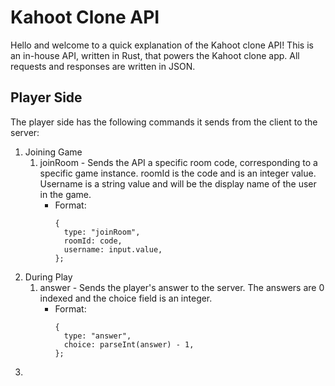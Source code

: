 # Kahoot Clone API
Hello and welcome to a quick explanation of the Kahoot clone API! This is an in-house API, written in Rust, that powers the Kahoot clone app. All requests and responses are written in JSON.
## Player Side
The player side has the following commands it sends from the client to the server:
1. Joining Game
    1. joinRoom - Sends the API a specific room code, corresponding to a specific game instance. roomId is the code and is an integer value. Username is a string value and will be the display name of the user in the game.
       - Format:
          ```
          {
            type: "joinRoom",
            roomId: code,
            username: input.value,
          };
          ```
2. During Play
    1. answer - Sends the player's answer to the server. The answers are 0 indexed and the choice field is an integer.
       - Format: 
          ```
          {
            type: "answer",
            choice: parseInt(answer) - 1,
          };
          ```
2. 
